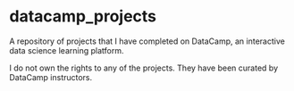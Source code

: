 # datacamp_projects
A repository of projects that I have completed on DataCamp, an interactive data science learning platform.


I do not own the rights to any of the projects. They have been curated by DataCamp instructors.
